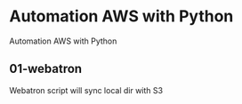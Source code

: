 # Automation AWS with Python
Automation AWS with Python


## 01-webatron

Webatron script will sync local dir with S3
